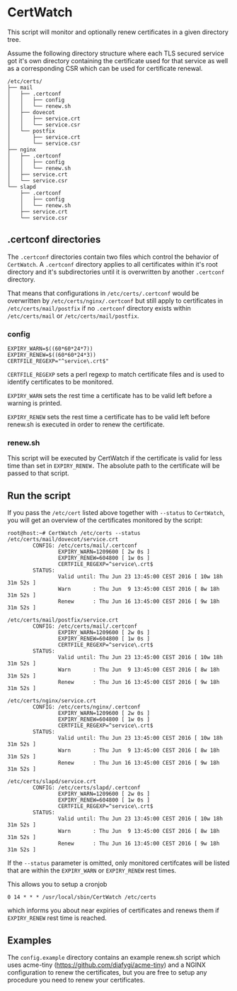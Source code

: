 # CertWatch #

This script will monitor and optionally renew certificates in a given directory tree.

Assume the following directory structure where each TLS secured service got it's own directory containing the certificate used for that service as well as a corresponding CSR which can be used for certificate renewal.


	/etc/certs/
	├── mail
	│   ├── .certconf
	│   │   ├── config
	│   │   └── renew.sh
	│   ├── dovecot
	│   │   ├── service.crt
	│   │   └── service.csr
	│   └── postfix
	│       ├── service.crt
	│       └── service.csr
	├── nginx
	│   ├── .certconf
	│   │   ├── config
	│   │   └── renew.sh
	│   ├── service.crt
	│   └── service.csr
	└── slapd
	    ├── .certconf
	    │   ├── config
	    │   └── renew.sh
	    ├── service.crt
	    └── service.csr


## .certconf directories ##

The `.certconf` directories contain two files which control the behavior of `CertWatch`. A `.certconf` directory applies to all certificates within it's root directory and it's subdirectories until it is overwritten by another `.certconf` directory.

That means that configurations in `/etc/certs/.certconf` would be overwritten by `/etc/certs/nginx/.certconf` but still apply to certificates in `/etc/certs/mail/postfix` if no `.certconf` directory exists within `/etc/certs/mail` or `/etc/certs/mail/postfix`.

### config ###

	EXPIRY_WARN=$((60*60*24*7))
	EXPIRY_RENEW=$((60*60*24*3))
	CERTFILE_REGEXP="^service\.crt$"


`CERTFILE_REGEXP` sets a perl regexp to match certificate files and is used to identify certificates to be monitored.

`EXPIRY_WARN` sets the rest time a certificate has to be valid left before a warning is printed.

`EXPIRY_RENEW` sets the rest time a certificate has to be valid left before renew.sh is executed in order to renew the certificate.

### renew.sh ###

This script will be executed by CertWatch if the certificate is valid for less time than set in `EXPIRY_RENEW.` The absolute path to the certificate will be passed to that script.


## Run the script ##

If you pass the `/etc/cert` listed above together with `--status` to `CertWatch`, you will get an overview of the certificates monitored by the script:

	root@host:~# CertWatch /etc/certs --status
	/etc/certs/mail/dovecot/service.crt
	        CONFIG: /etc/certs/mail/.certconf
	                EXPIRY_WARN=1209600 [ 2w 0s ]
	                EXPIRY_RENEW=604800 [ 1w 0s ]
	                CERTFILE_REGEXP=^service\.crt$
	        STATUS:
	                Valid until: Thu Jun 23 13:45:00 CEST 2016 [ 10w 18h 31m 52s ]
	                Warn       : Thu Jun  9 13:45:00 CEST 2016 [ 8w 18h 31m 52s ] 
	                Renew      : Thu Jun 16 13:45:00 CEST 2016 [ 9w 18h 31m 52s ] 

	/etc/certs/mail/postfix/service.crt
	        CONFIG: /etc/certs/mail/.certconf
	                EXPIRY_WARN=1209600 [ 2w 0s ]
	                EXPIRY_RENEW=604800 [ 1w 0s ]
	                CERTFILE_REGEXP=^service\.crt$
	        STATUS:
	                Valid until: Thu Jun 23 13:45:00 CEST 2016 [ 10w 18h 31m 52s ]
	                Warn       : Thu Jun  9 13:45:00 CEST 2016 [ 8w 18h 31m 52s ] 
	                Renew      : Thu Jun 16 13:45:00 CEST 2016 [ 9w 18h 31m 52s ] 

	/etc/certs/nginx/service.crt
	        CONFIG: /etc/certs/nginx/.certconf
	                EXPIRY_WARN=1209600 [ 2w 0s ]
	                EXPIRY_RENEW=604800 [ 1w 0s ]
	                CERTFILE_REGEXP=^service\.crt$
	        STATUS:
	                Valid until: Thu Jun 23 13:45:00 CEST 2016 [ 10w 18h 31m 52s ]
	                Warn       : Thu Jun  9 13:45:00 CEST 2016 [ 8w 18h 31m 52s ] 
	                Renew      : Thu Jun 16 13:45:00 CEST 2016 [ 9w 18h 31m 52s ] 

	/etc/certs/slapd/service.crt
	        CONFIG: /etc/certs/slapd/.certconf
	                EXPIRY_WARN=1209600 [ 2w 0s ]
	                EXPIRY_RENEW=604800 [ 1w 0s ]
	                CERTFILE_REGEXP=^service\.crt$
	        STATUS:
	                Valid until: Thu Jun 23 13:45:00 CEST 2016 [ 10w 18h 31m 52s ]
	                Warn       : Thu Jun  9 13:45:00 CEST 2016 [ 8w 18h 31m 52s ] 
	                Renew      : Thu Jun 16 13:45:00 CEST 2016 [ 9w 18h 31m 52s ]


If the ``--status`` parameter is omitted, only monitored certifcates will be listed that are within the `EXPIRY_WARN` or `EXPIRY_RENEW` rest times.

This allows you to setup a cronjob

	0 14 * * * /usr/local/sbin/CertWatch /etc/certs

which informs you about near expiries of certificates and renews them if `EXPIRY_RENEW` rest time is reached.

## Examples ##

The `config.example` directory contains an example renew.sh script which uses acme-tiny (https://github.com/diafygi/acme-tiny) and a NGINX configuration to renew the certificates, but you are free to setup any procedure you need to renew your certificates.

